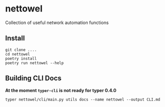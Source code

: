 # nettowel
Collection of useful network automation functions 

## Install

```
git clone ....
cd nettowel
poetry install
poetry run nettowel --help
```

## Building CLI Docs

**At the moment `typer-cli` is not ready for typer 0.4.0**

```
typer nettowel/cli/main.py utils docs --name nettowel --output CLI.md
```
